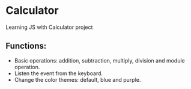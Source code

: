 # Calculator
Learning JS with Calculator project

## Functions:
- Basic operations: addition, subtraction, multiply, division and module operation.
- Listen the event from the keyboard.
- Change the color themes: default, blue and purple.

